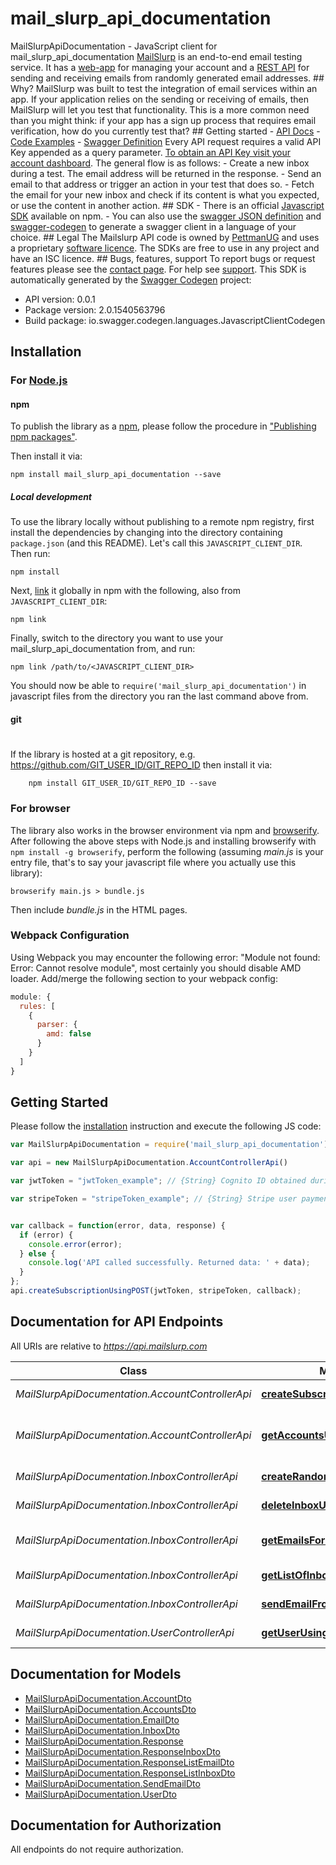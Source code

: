 # mail_slurp_api_documentation

MailSlurpApiDocumentation - JavaScript client for mail_slurp_api_documentation
[MailSlurp](https://www.mailslurp.com) is an end-to-end email testing service. It has a [web-app](https://www.mailslurp.com/dashboard) for managing your account and a [REST API](https://api.mailslurp.com) for sending and receiving emails from randomly generated email addresses.  ## Why? MailSlurp was built to test the integration of email services within an app. If your application relies on the sending or receiving of emails, then MailSlurp will let you test that functionality. This is a more common need than you might think: if your app has a sign up process that requires email verification, how do you currently test that?  ## Getting started - [API Docs](https://www.mailslurp.com/documentation) - [Code Examples](https://www.mailslurp.com/documentation/examples) - [Swagger Definition](https://api.mailslurp.com/v2/api-docs)  Every API request requires a valid API Key appended as a query parameter. [To obtain an API Key visit your account dashboard](https://www.mailslurp.com/dashboard).    The general flow is as follows:  - Create a new inbox during a test. The email address will be returned in the response.  - Send an email to that address or trigger an action in your test that does so. - Fetch the email for your new inbox and check if its content is what you expected, or use the content in another action.  ## SDK - There is an official [Javascript SDK](https://www.npmjs.com/package/mailslurp-client) available on npm. - You can also use the [swagger JSON definition](https://api.mailslurp.com/v2/api-docs) and [swagger-codegen](https://github.com/swagger-api/swagger-codegen) to generate a swagger client in a language of your choice.  ## Legal The Mailslurp API code is owned by [PettmanUG](http://pettmanug.site) and uses a proprietary [software licence](http://www.binpress.com/license/view/l/c8376a01eca7465027a978d3fde5a1e2). The SDKs are free to use in any project and have an ISC licence.  ## Bugs, features, support To report bugs or request features please see the [contact page](https://www.mailslurp.com/contact). For help see [support](https://www.mailslurp.com/support).
This SDK is automatically generated by the [Swagger Codegen](https://github.com/swagger-api/swagger-codegen) project:

- API version: 0.0.1
- Package version: 2.0.1540563796
- Build package: io.swagger.codegen.languages.JavascriptClientCodegen

## Installation

### For [Node.js](https://nodejs.org/)

#### npm

To publish the library as a [npm](https://www.npmjs.com/),
please follow the procedure in ["Publishing npm packages"](https://docs.npmjs.com/getting-started/publishing-npm-packages).

Then install it via:

```shell
npm install mail_slurp_api_documentation --save
```

##### Local development

To use the library locally without publishing to a remote npm registry, first install the dependencies by changing 
into the directory containing `package.json` (and this README). Let's call this `JAVASCRIPT_CLIENT_DIR`. Then run:

```shell
npm install
```

Next, [link](https://docs.npmjs.com/cli/link) it globally in npm with the following, also from `JAVASCRIPT_CLIENT_DIR`:

```shell
npm link
```

Finally, switch to the directory you want to use your mail_slurp_api_documentation from, and run:

```shell
npm link /path/to/<JAVASCRIPT_CLIENT_DIR>
```

You should now be able to `require('mail_slurp_api_documentation')` in javascript files from the directory you ran the last 
command above from.

#### git
#
If the library is hosted at a git repository, e.g.
https://github.com/GIT_USER_ID/GIT_REPO_ID
then install it via:

```shell
    npm install GIT_USER_ID/GIT_REPO_ID --save
```

### For browser

The library also works in the browser environment via npm and [browserify](http://browserify.org/). After following
the above steps with Node.js and installing browserify with `npm install -g browserify`,
perform the following (assuming *main.js* is your entry file, that's to say your javascript file where you actually 
use this library):

```shell
browserify main.js > bundle.js
```

Then include *bundle.js* in the HTML pages.

### Webpack Configuration

Using Webpack you may encounter the following error: "Module not found: Error:
Cannot resolve module", most certainly you should disable AMD loader. Add/merge
the following section to your webpack config:

```javascript
module: {
  rules: [
    {
      parser: {
        amd: false
      }
    }
  ]
}
```

## Getting Started

Please follow the [installation](#installation) instruction and execute the following JS code:

```javascript
var MailSlurpApiDocumentation = require('mail_slurp_api_documentation');

var api = new MailSlurpApiDocumentation.AccountControllerApi()

var jwtToken = "jwtToken_example"; // {String} Cognito ID obtained during login

var stripeToken = "stripeToken_example"; // {String} Stripe user payment confirmation token


var callback = function(error, data, response) {
  if (error) {
    console.error(error);
  } else {
    console.log('API called successfully. Returned data: ' + data);
  }
};
api.createSubscriptionUsingPOST(jwtToken, stripeToken, callback);

```

## Documentation for API Endpoints

All URIs are relative to *https://api.mailslurp.com*

Class | Method | HTTP request | Description
------------ | ------------- | ------------- | -------------
*MailSlurpApiDocumentation.AccountControllerApi* | [**createSubscriptionUsingPOST**](docs/AccountControllerApi.md#createSubscriptionUsingPOST) | **POST** /subscription | Upgrade a user to paid
*MailSlurpApiDocumentation.AccountControllerApi* | [**getAccountsUsingGET**](docs/AccountControllerApi.md#getAccountsUsingGET) | **GET** /accounts | List available account types
*MailSlurpApiDocumentation.InboxControllerApi* | [**createRandomInboxUsingPOST**](docs/InboxControllerApi.md#createRandomInboxUsingPOST) | **POST** /inboxes | Create an inbox
*MailSlurpApiDocumentation.InboxControllerApi* | [**deleteInboxUsingDELETE**](docs/InboxControllerApi.md#deleteInboxUsingDELETE) | **DELETE** /inboxes/{uuid} | Delete an inbox
*MailSlurpApiDocumentation.InboxControllerApi* | [**getEmailsForInboxUsingGET**](docs/InboxControllerApi.md#getEmailsForInboxUsingGET) | **GET** /inboxes/{uuid} | Fetch emails for a given inbox
*MailSlurpApiDocumentation.InboxControllerApi* | [**getListOfInboxesUsingGET**](docs/InboxControllerApi.md#getListOfInboxesUsingGET) | **GET** /inboxes | List your inboxes
*MailSlurpApiDocumentation.InboxControllerApi* | [**sendEmailFromUserUsingPOST**](docs/InboxControllerApi.md#sendEmailFromUserUsingPOST) | **POST** /inboxes/{uuid} | Send an email
*MailSlurpApiDocumentation.UserControllerApi* | [**getUserUsingGET**](docs/UserControllerApi.md#getUserUsingGET) | **GET** /user | Fetch a user


## Documentation for Models

 - [MailSlurpApiDocumentation.AccountDto](docs/AccountDto.md)
 - [MailSlurpApiDocumentation.AccountsDto](docs/AccountsDto.md)
 - [MailSlurpApiDocumentation.EmailDto](docs/EmailDto.md)
 - [MailSlurpApiDocumentation.InboxDto](docs/InboxDto.md)
 - [MailSlurpApiDocumentation.Response](docs/Response.md)
 - [MailSlurpApiDocumentation.ResponseInboxDto](docs/ResponseInboxDto.md)
 - [MailSlurpApiDocumentation.ResponseListEmailDto](docs/ResponseListEmailDto.md)
 - [MailSlurpApiDocumentation.ResponseListInboxDto](docs/ResponseListInboxDto.md)
 - [MailSlurpApiDocumentation.SendEmailDto](docs/SendEmailDto.md)
 - [MailSlurpApiDocumentation.UserDto](docs/UserDto.md)


## Documentation for Authorization

 All endpoints do not require authorization.

